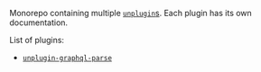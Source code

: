 Monorepo containing multiple [`unplugin`s](https://github.com/unjs/unplugin). Each plugin has its own documentation.

List of plugins:
- [`unplugin-graphql-parse`](packages/unplugin-graphql-parse/README.md)

